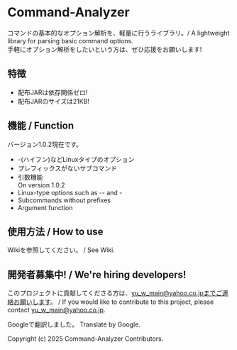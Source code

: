 # Command-Analyzer
コマンドの基本的なオプション解析を、軽量に行うライブラリ。/ A lightweight library for parsing basic command options. <br>
手軽にオプション解析をしたいという方は、ぜひ応援をお願いします!

## 特徴
- 配布JARは依存関係ゼロ!
- 配布JARのサイズは21KB!


## 機能 / Function
バージョン1.0.2現在です。
- -(ハイフン)などLinuxタイプのオプション
- プレフィックスがないサブコマンド
- 引数機能 <br>
  On version 1.0.2
- Linux-type options such as -- and -
- Subcommands without prefixes
- Argument function

## 使用方法 / How to use
Wikiを参照してください。 / See Wiki.

## 開発者募集中! / We're hiring developers!
このプロジェクトに貢献してくださる方は、yu_w_main@yahoo.co.jpまでご連絡お願いします。 / If you would like to contribute to this project, please contact yu_w_main@yahoo.co.jp.

Googleで翻訳しました。
Translate by Google.

Copyright (c) 2025 Command-Analyzer Contributors.
